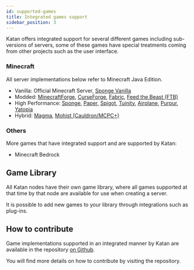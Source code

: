 ```yaml
---
id: supported-games
title: Integrated games support
sidebar_position: 3
---
```


Katan offers integrated support for several different games including sub-versions of servers, some
of these games have special treatments coming from other projects such as the user interface.

### Minecraft
All server implementations below refer to Minecraft Java Edition.

* Vanilla: Official Minecraft Server,
  [Sponge Vanilla](https://github.com/SpongePowered/SpongeVanilla)
* Modded: [MinecraftForge](http://www.minecraftforge.net/wiki),
  [CurseForge](https://www.curseforge.com/minecraft/modpacks),
  [Fabric](http://fabricmc.net),
  [Feed the Beast (FTB)](https://www.feed-the-beast.com)
* High Performance: [Sponge](https://www.spongepowered.org),
  [Paper](https://papermc.io),
  [Spigot](https://www.spigotmc.org),
  [Tuinity](https://github.com/Spottedleaf/Tuinity),
  [Airplane](https://github.com/TECHNOVE/Airplane),
  [Purpur](https://purpur.pl3x.net),
  [Yatopia](https://yatopiamc.org)
* Hybrid: [Magma](https://magmafoundation.org),
  [Mohist (Cauldron/MCPC+)](https://mohistmc.com)

### Others
More games that have integrated support and are supported by Katan:
* Minecraft Bedrock

## Game Library
All Katan nodes have their own game library, where all games supported at that time by that node are
available for use when creating a server.

It is possible to add new games to your library through integrations such as plug-ins.

## How to contribute
Game implementations supported in an integrated manner by Katan are available in the repository
[on Github](https://github.com/KatanPanel/katan-games).

You will find more details on how to contribute by visiting the repository.